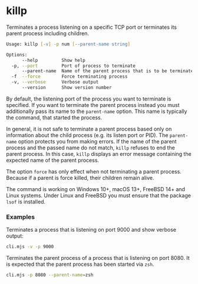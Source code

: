 # killp
Terminates a process listening on a specific TCP port or terminates its parent process including children.

```zsh
Usage: killp [-v] -p num [--parent-name string]

Options:
      --help         Show help
  -p, --port         Port of process to terminate
      --parent-name  Name of the parent process that is to be terminated instead
  -f  --force        Force terminating process      
  -v, --verbose      Verbose output
      --version      Show version number
```
By default, the listening port of the process you want to terminate is specified.
If you want to terminate the parent process instead you must additionally pass its 
name to the `parent-name` option. This name is typically the command,
that started the process.

In general, it is not safe to terminate a parent process based only on information about the child process (e.g. its listen port or PID).
The `parent-name` option protects you from making errors. If the name of the parent process and the passed name do not match, 
`killp` refuses to end the parent process. In this case, `killp` displays an error message containing 
the expected name of the parent process.

The option `force` has only effect when not terminating a parent process. Because if a parent is force killed, 
their children remain alive.

The command is working on Windows 10+, macOS 13+, FreeBSD 14+ and Linux systems. Under Linux and FreeBSD you must ensure 
that the package `lsof` is installed.

### Examples
Terminates a process that is listening on port 9000 and show verbose output:
```zsh
cli.mjs -v -p 9000      
```
Terminates the parent process of a process that is listening on port 8080. It is expected that the
parent process has been started via `zsh`.
```zsh
cli.mjs -p 8080 --parent-name=zsh  
```

